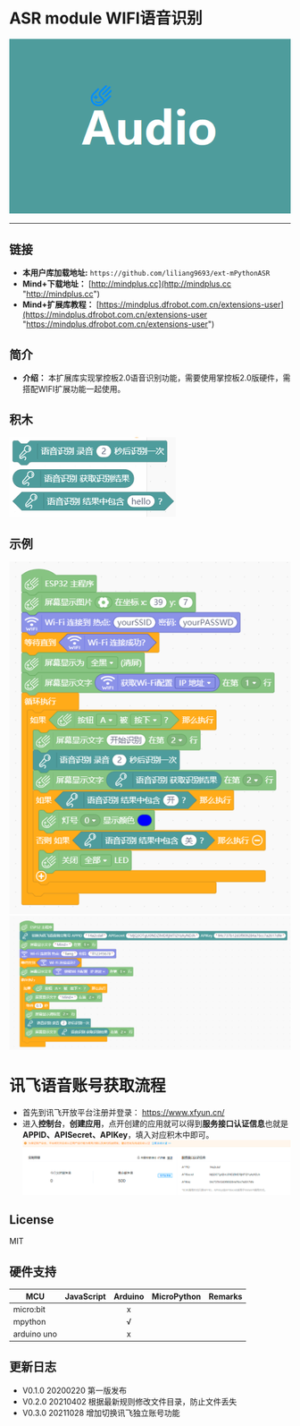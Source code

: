 # ASR module WIFI语音识别


![](./arduinoC/_images/featured.png)

---------------------------------------------------------


## 链接
- **本用户库加载地址:** ```https://github.com/liliang9693/ext-mPythonASR```
- **Mind+下载地址：** [http://mindplus.cc](http://mindplus.cc "http://mindplus.cc")    
- **Mind+扩展库教程：** [https://mindplus.dfrobot.com.cn/extensions-user](https://mindplus.dfrobot.com.cn/extensions-user "https://mindplus.dfrobot.com.cn/extensions-user")    

## 简介

- **介绍：** 本扩展库实现掌控板2.0语音识别功能，需要使用掌控板2.0版硬件，需搭配WIFI扩展功能一起使用。  

## 积木

![](./arduinoC/_images/block.png)

## 示例
![](./arduinoC/_images/example.png)
![](./arduinoC/_images/example-xunfei.png)

# 讯飞语音账号获取流程
- 首先到讯飞开放平台注册并登录： https://www.xfyun.cn/
- 进入**控制台**，**创建应用**，点开创建的应用就可以得到**服务接口认证信息**也就是**APPID、APISecret、APIKey**，填入对应积木中即可。
![](./arduinoC/_images/xunfeizhuce.png)




## License

MIT

## 硬件支持

MCU                | JavaScript    | Arduino   | MicroPython    | Remarks
------------------ | :----------: | :----------: | :---------: | -----
micro:bit        |             |       x       |             | 
mpython        |             |        √      |             | 
arduino uno    |             |        x      |             | 
 

## 更新日志
- V0.1.0  20200220 第一版发布
- V0.2.0  20210402 根据最新规则修改文件目录，防止文件丢失
- V0.3.0  20211028 增加切换讯飞独立账号功能



